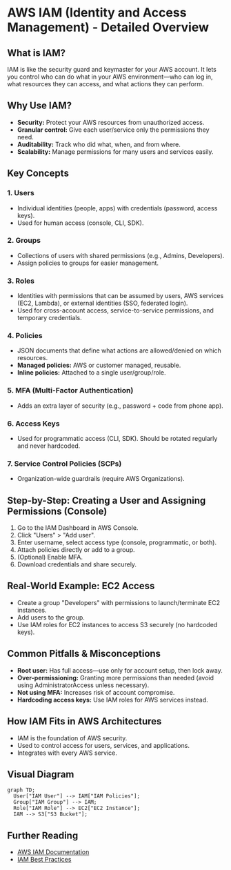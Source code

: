 # AWS IAM (Identity and Access Management) - Detailed Overview

## What is IAM?
IAM is like the security guard and keymaster for your AWS account. It lets you control who can do what in your AWS environment—who can log in, what resources they can access, and what actions they can perform.

## Why Use IAM?
- **Security:** Protect your AWS resources from unauthorized access.
- **Granular control:** Give each user/service only the permissions they need.
- **Auditability:** Track who did what, when, and from where.
- **Scalability:** Manage permissions for many users and services easily.

## Key Concepts
### 1. **Users**
- Individual identities (people, apps) with credentials (password, access keys).
- Used for human access (console, CLI, SDK).

### 2. **Groups**
- Collections of users with shared permissions (e.g., Admins, Developers).
- Assign policies to groups for easier management.

### 3. **Roles**
- Identities with permissions that can be assumed by users, AWS services (EC2, Lambda), or external identities (SSO, federated login).
- Used for cross-account access, service-to-service permissions, and temporary credentials.

### 4. **Policies**
- JSON documents that define what actions are allowed/denied on which resources.
- **Managed policies:** AWS or customer managed, reusable.
- **Inline policies:** Attached to a single user/group/role.

### 5. **MFA (Multi-Factor Authentication)**
- Adds an extra layer of security (e.g., password + code from phone app).

### 6. **Access Keys**
- Used for programmatic access (CLI, SDK). Should be rotated regularly and never hardcoded.

### 7. **Service Control Policies (SCPs)**
- Organization-wide guardrails (require AWS Organizations).

## Step-by-Step: Creating a User and Assigning Permissions (Console)
1. Go to the IAM Dashboard in AWS Console.
2. Click "Users" > "Add user".
3. Enter username, select access type (console, programmatic, or both).
4. Attach policies directly or add to a group.
5. (Optional) Enable MFA.
6. Download credentials and share securely.

## Real-World Example: EC2 Access
- Create a group "Developers" with permissions to launch/terminate EC2 instances.
- Add users to the group.
- Use IAM roles for EC2 instances to access S3 securely (no hardcoded keys).

## Common Pitfalls & Misconceptions
- **Root user:** Has full access—use only for account setup, then lock away.
- **Over-permissioning:** Granting more permissions than needed (avoid using AdministratorAccess unless necessary).
- **Not using MFA:** Increases risk of account compromise.
- **Hardcoding access keys:** Use IAM roles for AWS services instead.

## How IAM Fits in AWS Architectures
- IAM is the foundation of AWS security.
- Used to control access for users, services, and applications.
- Integrates with every AWS service.

## Visual Diagram
```mermaid
graph TD;
  User["IAM User"] --> IAM["IAM Policies"];
  Group["IAM Group"] --> IAM;
  Role["IAM Role"] --> EC2["EC2 Instance"];
  IAM --> S3["S3 Bucket"];
```

## Further Reading
- [AWS IAM Documentation](https://docs.aws.amazon.com/iam/)
- [IAM Best Practices](https://docs.aws.amazon.com/IAM/latest/UserGuide/best-practices.html)
